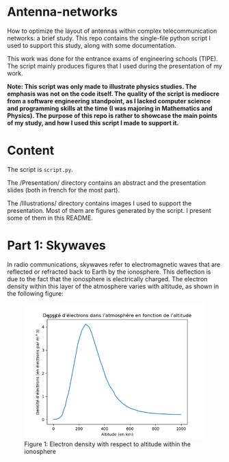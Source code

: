# Antenna-networks

How to optimize the layout of antennas within complex telecommunication networks: a brief study. This repo contains the single-file python script I used to support this study, along with some documentation.

This work was done for the entrance exams of engineering schools (TIPE). The script mainly produces figures that I used during the presentation of my work.

<strong>Note: This script was only made to illustrate physics studies. The emphasis was not on the code itself. The quality of the script is mediocre from a software engineering standpoint, as I lacked computer science and programming skills at the time (I was majoring in Mathematics and Physics).
The purpose of this repo is rather to showcase the main points of my study, and how I used this script I made to support it.</strong>

# Content

The script is <code>script.py</code>.

The /Presentation/ directory contains an abstract and the presentation slides (both in french for the most part).

The /Illustrations/ directory contains images I used to support the presentation. Most of them are figures generated by the script. I present some of them in this README.

# Part 1: Skywaves

In radio communications, skywaves refer to electromagnetic waves that are reflected or refracted back to Earth by the ionosphere. This deflection is due to the fact that the ionosphere is electrically charged. The electron density within this layer of the atmosphere varies with altitude, as shown in the following figure:

<figure>
    <img src="Illustrations/electron_density.png" alt="Electron density with respect to altitude within the ionosphere">
    <figcaption>Figure 1: Electron density with respect to altitude within the ionosphere</figcaption>
</figure>
